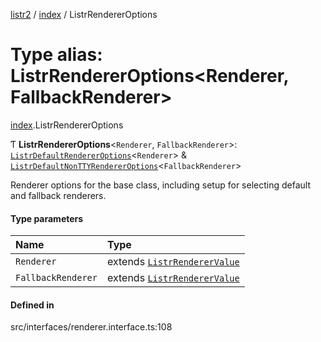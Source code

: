 [listr2](../README.md) / [index](../modules/index.md) / ListrRendererOptions

# Type alias: ListrRendererOptions<Renderer, FallbackRenderer\>

[index](../modules/index.md).ListrRendererOptions

Ƭ **ListrRendererOptions**<`Renderer`, `FallbackRenderer`\>: [`ListrDefaultRendererOptions`](../interfaces/index.ListrDefaultRendererOptions.md)<`Renderer`\> & [`ListrDefaultNonTTYRendererOptions`](../interfaces/index.ListrDefaultNonTTYRendererOptions.md)<`FallbackRenderer`\>

Renderer options for the base class, including setup for selecting default and fallback renderers.

#### Type parameters

| Name | Type |
| :------ | :------ |
| `Renderer` | extends [`ListrRendererValue`](index.ListrRendererValue.md) |
| `FallbackRenderer` | extends [`ListrRendererValue`](index.ListrRendererValue.md) |

#### Defined in

src/interfaces/renderer.interface.ts:108
